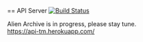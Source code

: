 == API Server [![Build Status](https://travis-ci.org/tmoolmuang/api_server.svg?branch=master)](https://travis-ci.org/tmoolmuang/api_server)

Alien Archive is in progress, please stay tune.<br>
https://api-tm.herokuapp.com/
